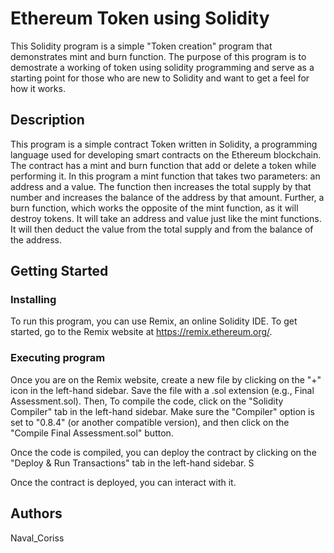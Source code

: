 # Ethereum Token using Solidity

This Solidity program is a simple "Token creation" program that demonstrates mint and burn function. The purpose of this program is to demostrate a working of token using solidity programming and serve as a starting point for those who are new to Solidity and want to get a feel for how it works.

## Description

This program is a simple contract Token written in Solidity, a programming language used for developing smart contracts on the Ethereum blockchain. The contract has a mint and burn function that add or delete a token while performing it. In this program a mint function that takes two parameters: an address and a value. The function then increases the total supply by that number and increases the balance of the address by that amount. Further, a burn function, which works the opposite of the mint function, as it will destroy tokens. It will take an address and value just like the mint functions. It will then deduct the value from the total supply and from the balance of the address.

## Getting Started

### Installing

To run this program, you can use Remix, an online Solidity IDE. To get started, go to the Remix website at https://remix.ethereum.org/.

### Executing program

Once you are on the Remix website, create a new file by clicking on the "+" icon in the left-hand sidebar. Save the file with a .sol extension (e.g., Final Assessment.sol). Then,
To compile the code, click on the "Solidity Compiler" tab in the left-hand sidebar. Make sure the "Compiler" option is set to "0.8.4" (or another compatible version), and then click on the "Compile Final Assessment.sol" button.

Once the code is compiled, you can deploy the contract by clicking on the "Deploy & Run Transactions" tab in the left-hand sidebar. S

Once the contract is deployed, you can interact with it.

## Authors

Naval_Coriss  
